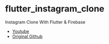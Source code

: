 # flutter_instagram_clone

Instagram Clone With Flutter & Firebase

- [Youtube](https://youtube.com/playlist?list=PLgRxBCVPaZ_1iBe1v3-ZSSzHGdQo7AZPq)
- [Original Github](https://github.com/sudar-life/flutter_instagram_clone_p)
